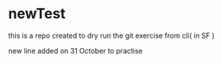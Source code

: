 # newTest
this is a repo created to dry run the git exercise from cli( in SF )

new line added on 31 October to practise 